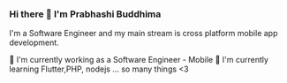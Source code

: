 ### Hi there 👋 I'm Prabhashi Buddhima

<!--
**prabhashibuddhima/prabhashibuddhima** is a ✨ _special_ ✨ repository because its `README.md` (this file) appears on your GitHub profile.

Here are some ideas to get you started:

- 🔭 I’m currently working on ...
- 🌱 I’m currently learning ...
- 👯 I’m looking to collaborate on ...
- 🤔 I’m looking for help with ...
- 💬 Ask me about ...
- 📫 How to reach me: ...
- 😄 Pronouns: ...
- ⚡ Fun fact: ...
-->

I'm a Software Engineer and my main stream is cross platform mobile app development.

🔭 I'm currently working as a Software Engineer - Mobile
🌱 I'm currently learning Flutter,PHP, nodejs ... so many things <3




